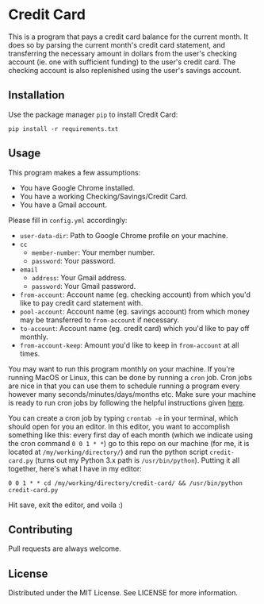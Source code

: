 # Credit Card
This is a program that pays a credit card balance for the current month. It does so by parsing the current month's credit card statement, and transferring the necessary amount in dollars from the user's checking account (ie. one with sufficient funding) to the user's credit card. The checking account is also replenished using the user's savings account.

## Installation

Use the package manager `pip` to install Credit Card:

`pip install -r requirements.txt`

## Usage

This program makes a few assumptions:
- You have Google Chrome installed.
- You have a working Checking/Savings/Credit Card.
- You have a Gmail account.

Please fill in `config.yml` accordingly:
- `user-data-dir`: Path to Google Chrome profile on your machine.
- `cc`
  - `member-number`: Your member number.
  - `password`: Your password.
- `email`
  - `address`: Your Gmail address.
  - `password`: Your Gmail password.
- `from-account`: Account name (eg. checking account) from which you'd like to pay credit card statement with.
- `pool-account`: Account name (eg. savings account) from which money may be transferred to `from-account` if necessary.
- `to-account`: Account name (eg. credit card) which you'd like to pay off monthly.
- `from-account-keep`: Amount you'd like to keep in `from-account` at all times.

You may want to run this program monthly on your machine. If you're running MacOS or Linux, this can be done by running a `cron` job. Cron jobs are nice in that you can use them to schedule running a program every however many seconds/minutes/days/months etc. Make sure your machine is ready to run cron jobs by following the helpful instructions given [here](https://blog.bejarano.io/fixing-cron-jobs-in-mojave/).

You can create a cron job by typing `crontab -e` in your terminal, which should open for you an editor. In this editor, you want to accomplish something like this: every first day of each month (which we indicate using the cron command `0 0 1 * *`) go to this repo on our machine (for me, it is located at `/my/working/directory/`) and run the python script `credit-card.py` (turns out my Python 3.x path is `/usr/bin/python`). Putting it all together, here's what I have in my editor:

`0 0 1 * * cd /my/working/directory/credit-card/ && /usr/bin/python credit-card.py`

Hit save, exit the editor, and voila :)

## Contributing 

Pull requests are always welcome.

## License

Distributed under the MIT License. See LICENSE for more information.
